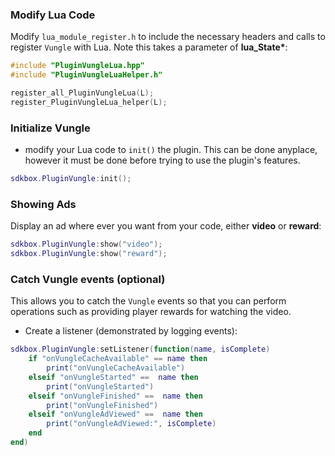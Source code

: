 ### Modify Lua Code
Modify `lua_module_register.h` to include the necessary headers and calls to register `Vungle` with Lua. Note this takes a parameter of __lua_State*__:
```cpp
#include "PluginVungleLua.hpp"
#include "PluginVungleLuaHelper.h"
```
```cpp
register_all_PluginVungleLua(L);
register_PluginVungleLua_helper(L);
```

### Initialize Vungle
* modify your Lua code to `init()` the plugin. This can be done anyplace, however it must be done before trying to use the plugin's features.
```lua
sdkbox.PluginVungle:init();
```

### Showing Ads
Display an ad where ever you want from your code, either __video__ or __reward__:
```lua
sdkbox.PluginVungle:show("video");
sdkbox.PluginVungle:show("reward");
```

### Catch Vungle events (optional)
This allows you to catch the `Vungle` events so that you can perform operations such as providing player rewards for watching the video.

* Create a listener (demonstrated by logging events):
```lua
sdkbox.PluginVungle:setListener(function(name, isComplete)
    if "onVungleCacheAvailable" == name then
        print("onVungleCacheAvailable")
    elseif "onVungleStarted" ==  name then
        print("onVungleStarted")
    elseif "onVungleFinished" ==  name then
        print("onVungleFinished")
    elseif "onVungleAdViewed" ==  name then
        print("onVungleAdViewed:", isComplete)
    end
end)
```
